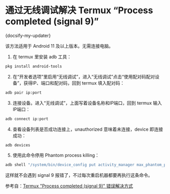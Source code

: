 # 通过无线调试解决 Termux “Process completed (signal 9)”

{docsify-my-updater}

该方法适用于 Android 11 及以上版本。无需连接电脑。

1. 在 termux 里安装 adb 工具：
```bash
pkg install android-tools
```
2. 在“开发者选项”里启用“无线调试”，进入“无线调试”点击“使用配对码配对设备”，获得IP、端口和配对码，回到 termux 填入配对码：
```bash
adb pair ip:port
```
3. 连接设备。进入“无线调试”，上面写着设备名称和IP端口，回到 termux 输入IP端口：
```bash
adb connect ip:port
```
4. 查看设备列表是否成功连接上，unauthorized 意味着未连接，device 即连接成功：
```bash
adb devices
```
5. 使用此命令停用 Phantom process killing：
```bash
adb shell "/system/bin/device_config put activity_manager max_phantom_processes 2147483647"
```
这样就不会遇到 signal 9 报错了，不过每次重启机器都要再执行这条命令。

参考自：[Termux "Process completed (signal 9)" 错误解决方式](https://www.bilibili.com/video/BV1aZ4y1C73E)
